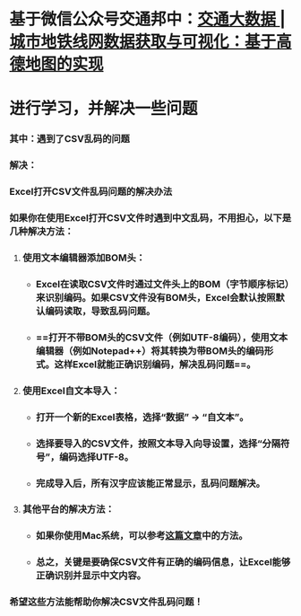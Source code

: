 # 基于微信公众号交通邦中：[交通大数据 | 城市地铁线网数据获取与可视化：基于高德地图的实现](https://mp.weixin.qq.com/s/JPU6ILqWf5IhIlcrHJXZJg)

# 进行学习，并解决一些问题

### 其中：遇到了CSV乱码的问题

### 解决：

### **Excel打开CSV文件乱码问题的解决办法**

### 如果你在使用Excel打开CSV文件时遇到中文乱码，不用担心，以下是几种解决方法：

1. ### **使用文本编辑器添加BOM头**：

   - ### Excel在读取CSV文件时通过文件头上的BOM（字节顺序标记）来识别编码。如果CSV文件没有BOM头，Excel会默认按照默认编码读取，导致乱码问题。

   - ### ==打开不带BOM头的CSV文件（例如UTF-8编码），使用文本编辑器（例如Notepad++）将其转换为带BOM头的编码形式。这样Excel就能正确识别编码，解决乱码问题==。

2. ### **使用Excel自文本导入**：

   - ### 打开一个新的Excel表格，选择“数据” -> “自文本”。

   - ### 选择要导入的CSV文件，按照文本导入向导设置，选择“分隔符号”，编码选择UTF-8。

   - ### 完成导入后，所有汉字应该能正常显示，乱码问题解决。

3. ### **其他平台的解决方法**：

   - ### 如果你使用Mac系统，可以参考[这篇文章](https://zhuanlan.zhihu.com/p/363126524)中的方法。

   - ### 总之，关键是要确保CSV文件有正确的编码信息，让Excel能够正确识别并显示中文内容。

### 希望这些方法能帮助你解决CSV文件乱码问题！

